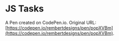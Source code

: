 # JS Tasks

A Pen created on CodePen.io. Original URL: [https://codepen.io/rembertdesigns/pen/popXVBm](https://codepen.io/rembertdesigns/pen/popXVBm).


